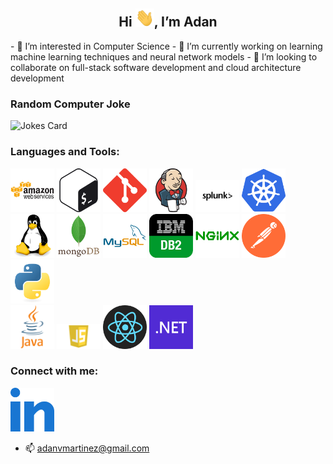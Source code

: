 <h2 align="center"> Hi <img src="https://github.com/adanvmartinez/Profile-Assets/blob/main/Hi.gif" width="30">, I’m Adan</h2>
- 👀 I’m interested in Computer Science  
- 🌱 I’m currently working on learning machine learning techniques and neural network models  
- 💞️ I’m looking to collaborate on full-stack software development and cloud architecture development  


### Random Computer Joke
 ![Jokes Card](https://readme-jokes.vercel.app/api?hideBorder)

### Languages and Tools:
<a href="https://aws.amazon.com/"><img src="https://github.com/adanvmartinez/Profile-Assets/blob/main/amazonwebservices-original-wordmark.svg" width="70" alt="AWS"></a>
<a href="https://www.gnu.org/software/bash/"><img src="https://github.com/adanvmartinez/Profile-Assets/blob/main/bash.svg" width="70" alt="Bash"></a>
<a href="https://git-scm.com/"><img src="https://github.com/adanvmartinez/Profile-Assets/blob/main/git.svg" width="70" alt="Git"></a> 
<a href="https://www.jenkins.io/"><img src="https://github.com/adanvmartinez/Profile-Assets/blob/main/jenkins.svg" width="70" alt="Jenkins"></a> 
<a href="https://www.splunk.com/"><img src="https://github.com/adanvmartinez/Profile-Assets/blob/main/splunk.webp" width="70" alt="Splunk"></a> 
<a href="https://kubernetes.io/"><img src="https://github.com/adanvmartinez/Profile-Assets/blob/main/kubernetes.svg" width="70" alt="Kubernetes"></a> 
<a href="https://www.linux.org/"><img src="https://github.com/adanvmartinez/Profile-Assets/blob/main/linux-original.svg" width="70" alt="Linux"></a> 
<a href="https://www.mongodb.com/"><img src="https://github.com/adanvmartinez/Profile-Assets/blob/main/mongodb-original-wordmark.svg" width="70" alt="MongoDB"></a> 
<a href="https://www.mysql.com/"><img src="https://github.com/adanvmartinez/Profile-Assets/blob/main/mysql-original-wordmark.svg" width="70" alt="MySQL"></a> 
<a href="https://www.ibm.com/products/db2"><img src="https://github.com/adanvmartinez/Profile-Assets/blob/main/IBMDBII.png" width="70" alt="IBMDBII"></a> 
<a href="https://www.nginx.com/"><img src="https://github.com/adanvmartinez/Profile-Assets/blob/main/nginx.svg" width="70" alt="NGINX"></a> 
<a href="https://www.postman.com/"><img src="https://github.com/adanvmartinez/Profile-Assets/blob/main/postman.svg" width="70" alt="Postman"></a> 
<a href="https://www.python.org/"><img src="https://github.com/adanvmartinez/Profile-Assets/blob/main/python-original.svg" width="70" alt="Python"></a>  
<a href="https://www.java.com/en/"><img src="https://github.com/adanvmartinez/Profile-Assets/blob/main/java.png" width="70" alt="Java"></a> 
<a href="https://www.javascript.com/"><img src="https://github.com/adanvmartinez/Profile-Assets/blob/main/javascript.png" width="70" alt="JavaScript"></a> 
<a href="https://reactjs.org/"><img src="https://github.com/adanvmartinez/Profile-Assets/blob/main/react.png" width="70" alt="React"></a> 
<a href="https://dotnet.microsoft.com/en-us/"><img src="https://github.com/adanvmartinez/Profile-Assets/blob/main/.net.png" width="70" alt=".NET"></a> 

 
 ### Connect with me:  
 <a href="https://www.linkedin.com/in/adanvmartinez"><img src="https://github.com/adanvmartinez/Profile-Assets/blob/main/linked-in-alt.svg" width="70" alt="LinkedIn"></a>  
 - 📫 adanvmartinez@gmail.com
<!---
adanvmartinez/adanvmartinez is a ✨ special ✨ repository because its `README.md` (this file) appears on your GitHub profile.
You can click the Preview link to take a look at your changes.
--->
